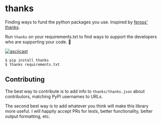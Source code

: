 # thanks
Finding ways to fund the python packages you use. Inspired by [feross' thanks](https://github.com/feross/thanks).

Run `thanks` on your requirements.txt to find ways to support the developers
who are supporting your code. 💚

[![asciicast](https://asciinema.org/a/BP87I8PW6JfP4MBVe2eLuNLky.png)](https://asciinema.org/a/BP87I8PW6JfP4MBVe2eLuNLky)

```
$ pip install thanks
$ thanks requirements.txt
```

## Contributing

The best way to contribute is to add info to `thanks/thanks.json` about
contributors, matching PyPI usernames to URLs.

The second best way is to add whatever you think will make this library more
useful. I will happily accept PRs for tests, better functionality, better output
formatting, etc.
